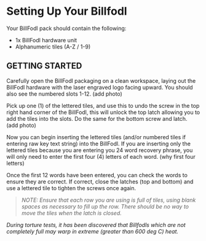 # Setting Up Your Billfodl

Your BillFodl pack should contain the following:
-   1x BillFodl hardware unit
-   Alphanumeric tiles (A-Z / 1-9)

## **GETTING STARTED**

Carefully open the BillFodl packaging on a clean workspace, laying out the BillFodl hardware with the laser engraved logo facing upward. You should also see the numbered slots 1-12. (add photo)

Pick up one (1) of the lettered tiles, and use this to undo the screw in the top right hand corner of the BillFodl, this will unlock the top latch allowing you to add the tiles into the slots. Do the same for the bottom screw and latch. (add photo)

Now you can begin inserting the lettered tiles (and/or numbered tiles if entering raw key text string) into the BillFodl. If you are inserting only the lettered tiles because you are entering you 24 word recovery phrase, you will only need to enter the first four (4) letters of each word. (why first four letters)

Once the first 12 words have been entered, you can check the words to ensure they are correct. If correct, close the latches (top and bottom) and use a lettered tile to tighten the screws once again.

> _NOTE: Ensure that each row you are using is full of tiles, using blank spaces as necessary to fill up the row. There should be no way to move the tiles when the latch is closed._

_During torture tests, it has been discovered that Billfodls which are not completely full may warp in extreme (greater than 600 deg C) heat._
